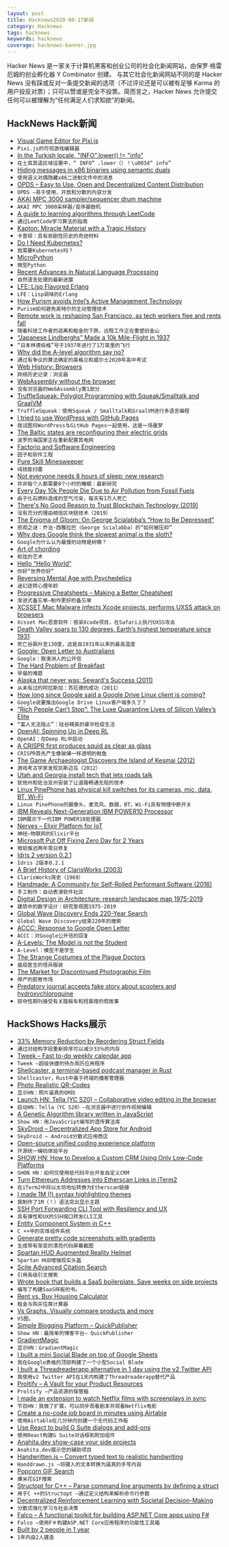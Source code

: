 ```yaml
---
layout: post
title: Hacknews2020-08-17新闻
category: Hacknews
tags: hacknews
keywords: hacknews
coverage: hacknews-banner.jpg
---
```


Hacker News 是一家关于计算机黑客和创业公司的社会化新闻网站，由保罗·格雷厄姆的创业孵化器 Y Combinator 创建。
与其它社会化新闻网站不同的是 Hacker News 没有踩或反对一条提交新闻的选项（不过评论还是可以被有足够 Karma 的用户投反对票）；只可以赞或是完全不投票。简而言之，Hacker News 允许提交任何可以被理解为“任何满足人们求知欲”的新闻。

## HackNews Hack新闻


- [Visual Game Editor for Pixi.js](https://ctjs.rocks/)
- `Pixi.js的可视游戏编辑器`
- [In the Turkish locale, "INFO".lower() != "info"](https://github.com/python/cpython/blob/fff3c28052e6b0750d6218e00acacd2fded4991a/Lib/logging/handlers.py#L802)
- `在土耳其语区域设置中，“ INFO” .lower（）！\u003d“ info”`
- [Hiding messages in x86 binaries using semantic duals](https://blog.yossarian.net/2020/08/16/Hiding-messages-in-x86-binaries-using-semantic-duals)
- `使用语义对偶隐藏x86二进制文件中的消息`
- [OPDS – Easy to Use, Open and Decentralized Content Distribution](https://opds.io/)
- `OPDS –易于使用，开放和分散的内容分发`
- [AKAI MPC 3000 sampler/sequencer drum machine](https://audiojive.com/akai-mpc-3000/)
- `AKAI MPC 3000采样器/音序器鼓机`
- [A guide to learning algorithms through LeetCode](https://github.com/labuladong/fucking-algorithm/tree/english)
- `通过LeetCode学习算法的指南`
- [Kapton: Miracle Material with a Tragic History](https://hackaday.com/2018/04/04/kapton-miracle-material-with-a-tragic-history/)
- `卡普顿：具有悲剧性历史的奇迹材料`
- [Do I Need Kubernetes?](https://mbird.biz/writing/do-i-need-kubernetes.html)
- `我需要Kubernetes吗？`
- [MicroPython](https://micropython.org/)
- `微型Python`
- [Recent Advances in Natural Language Processing](https://deponysum.com/2020/01/16/recent-advances-in-natural-language-processing-some-woolly-speculations/)
- `自然语言处理的最新进展`
- [LFE: Lisp Flavored Erlang](https://lfe.io/books/tutorial/index.html)
- `LFE：Lisp调味的Erlang`
- [How Purism avoids Intel’s Active Management Technology](https://puri.sm/learn/avoiding-intel-amt/)
- `Purism如何避免英特尔的主动管理技术`
- [Remote work is reshaping San Francisco, as tech workers flee and rents fall](https://www.wsj.com/articles/remote-work-is-reshaping-san-francisco-as-tech-workers-flee-and-rents-fall-11597413602)
- `随着科技工作者的逃离和租金的下跌，远程工作正在重塑旧金山`
- [“Japanese Lindberghs” Made a 10k Mile-Flight in 1937](https://www.airspacemag.com/airspacemag/japanese-lindberghs-180975338/)
- `“日本林德伯格”号于1937年进行了1万英里的飞行`
- [Why did the A-level algorithm say no?](https://www.bbc.co.uk/news/education-53787203)
- `通过有争议的算法确定的英格兰和威尔士2020年高中考试`
- [Web History: Browsers](https://css-tricks.com/chapter-2-browsers/)
- `网络历史记录：浏览器`
- [WebAssembly without the browser](https://alexene.dev/2020/08/17/webassembly-without-the-browser-part-1.html)
- `没有浏览器的WebAssembly第1部分`
- [TruffleSqueak: Polyglot Programming with Squeak/Smalltalk and GraalVM](https://github.com/hpi-swa/trufflesqueak)
- `TruffleSqueak：使用Squeak / Smalltalk和GraalVM进行多语言编程`
- [I tried to use WordPress with GitHub Pages](https://www.melissadu.com/i-tried-to-use-wordpress-with-github-pages-and-it-was-a-nightmare/)
- `我试图将WordPress与GitHub Pages一起使用，这是一场噩梦`
- [The Baltic states are reconfiguring their electric grids](https://www.economist.com/europe/2020/08/15/why-the-baltic-states-are-reconfiguring-their-electric-grids)
- `波罗的海国家正在重新配置其电网`
- [Factorio and Software Engineering](https://blog.nindalf.com/posts/factorio-and-software-engineering/)
- `因子和软件工程`
- [Pure Skill Minesweeper](https://github.andrewt.net/mines/)
- `纯技能扫雷`
- [Not everyone needs 8 hours of sleep: new research](https://time.com/5876614/circadian-rhythm-study/)
- `并非每个人都需要8个小时的睡眠：最新研究`
- [Every Day 10k People Die Due to Air Pollution from Fossil Fuels](https://www.forbes.com/sites/rogerpielke/2020/03/10/every-day-10000-people-die-due-to-air-pollution-from-fossil-fuels/)
- `由于化石燃料造成的空气污染，每天有1万人死亡`
- [There's No Good Reason to Trust Blockchain Technology (2019)](https://www.wired.com/story/theres-no-good-reason-to-trust-blockchain-technology/)
- `没有充分的理由相信区块链技术（2019）`
- [The Enigma of Gloom: On George Scialabba’s “How to Be Depressed”](https://lareviewofbooks.org/article/the-enigma-of-gloom-on-george-scialabbas-how-to-be-depressed/)
- `悲观之谜：乔治·西雅拉巴（George Scialabba）的“如何被压抑”`
- [Why does Google think the slowest animal is the sloth?](https://www.tedsanders.com/why-does-google-think-the-slowest-animal-is-the-sloth/)
- `Google为什么认为最慢的动物是树懒？`
- [Art of chording](https://www.artofchording.com)
- `和弦的艺术`
- [Hello “Hello World”](https://blog.jfo.click/hello-hello-world/)
- `你好“世界你好”`
- [Reversing Mental Age with Psychedelics](https://mad.science.blog/2020/08/16/the-phoenix-effect-reversing-mental-age-with-psychedelics/)
- `迷幻逆转心理年龄`
- [Progressive Cheatsheets – Making a Better Cheatsheet](https://www.hillelwayne.com/post/cheatsheets/)
- `渐进式备忘单–制作更好的备忘单`
- [XCSSET Mac Malware infects Xcode projects, performs UXSS attack on browsers](https://blog.trendmicro.com/trendlabs-security-intelligence/xcsset-mac-malware-infects-xcode-projects-performs-uxss-attack-on-safari-other-browsers-leverages-zero-day-exploits/)
- `Xcsset Mac恶意软件：感染Xcode项目，在Safari上执行UXSS攻击`
- [Death Valley soars to 130 degrees, Earth’s highest temperature since 1931](https://www.washingtonpost.com/weather/2020/08/16/death-valley-heat-record/)
- `死亡谷飙升至130度，这是自1931年以来的最高温度`
- [Google: Open Letter to Australians](https://about.google/intl/ALL_au/google-in-australia/an-open-letter/)
- `Google：致澳洲人的公开信`
- [The Hard Problem of Breakfast](http://nautil.us//issue/88/love--sex/the-hard-problem-of-breakfast)
- `早餐的难题`
- [Alaska that never was: Seward's Success (2011)](http://historicalaska.blogspot.com/2011/02/alaska-that-never-was-sewards-success.html)
- `从未有过的阿拉斯加：苏厄德的成功（2011）`
- [How long since Google said a Google Drive Linux client is coming?](https://abevoelker.github.io/how-long-since-google-said-a-google-drive-linux-client-is-coming/)
- `Google说要推出Google Drive Linux客户端多久了？`
- [“Rich People Can’t Stop”: The Luxe Quarantine Lives of Silicon Valley’s Elite](https://www.vanityfair.com/news/2020/08/luxe-quarantine-lives-of-silicon-valley-elite)
- `“富人无法阻止”：硅谷精英的豪华检疫生活`
- [OpenAI: Spinning Up in Deep RL](https://spinningup.openai.com/en/latest/user/introduction.html)
- `OpenAI：在Deep RL中启动`
- [A CRISPR first produces squid as clear as glass](https://www.nature.com/articles/d41586-020-02242-3)
- `CRISPR首先产生像玻璃一样透明的鱿鱼`
- [The Game Archaeologist Discovers the Island of Kesmai (2012)](https://www.engadget.com/2012-03-06-the-game-archaeologist-discovers-the-island-of-kesmai.html)
- `游戏考古学家发现凯斯迈岛（2012）`
- [Utah and Georgia install tech that lets roads talk](https://www.foxbusiness.com/technology/utah-and-georgia-install-tech-that-lets-roads-talk)
- `犹他州和佐治亚州安装了让道路畅通无阻的技术`
- [Linux PinePhone has physical kill switches for its cameras, mic, data, BT, Wi-Fi](https://www.androidpolice.com/2020/08/15/this-smartphone-has-physical-kill-switches-for-its-cameras-microphone-data-bluetooth-and-wi-fi/)
- `Linux PinePhone的摄像头，麦克风，数据，BT，Wi-Fi具有物理中断开关`
- [IBM Reveals Next-Generation IBM POWER10 Processor](https://newsroom.ibm.com/2020-08-17-IBM-Reveals-Next-Generation-IBM-POWER10-Processor)
- `IBM展示下一代IBM POWER10处理器`
- [Nerves – Elixir Platform for IoT](https://www.nerves-project.org/)
- `神经–物联网的Elixir平台`
- [Microsoft Put Off Fixing Zero Day for 2 Years](https://krebsonsecurity.com/2020/08/microsoft-put-off-fixing-zero-day-for-2-years/)
- `微软推迟两年零日修复`
- [Idris 2 version 0.2.1](https://www.idris-lang.org/idris-2-version-021-released.html)
- `Idris 2版本0.2.1`
- [A Brief History of ClarisWorks (2003)](http://groups.csail.mit.edu/mac/users/bob/clarisworks.php)
- `ClarisWorks简史（1969）`
- [Handmade: A Community for Self-Rolled Performant Software (2016)](https://handmade.network/manifesto)
- `手工制作：自动表演软件社区`
- [Digital Design in Architecture: research landscape map 1975-2019](https://github.com/antonsavov/research-maps)
- `建筑中的数字设计：研究景观图1975-2019`
- [Global Wave Discovery Ends 220-Year Search](http://abstractions.nautil.us/article/603/global-wave-discovery-ends-220-year-search)
- `Global Wave Discovery结束220年的搜索`
- [ACCC: Response to Google Open Letter](https://www.accc.gov.au/media-release/response-to-google-open-letter)
- `ACCC：对Google公开信的回复`
- [A-Levels: The Model is not the Student](http://thaines.com/post/alevels2020)
- `A-Level：模型不是学生`
- [The Strange Costumes of the Plague Doctors](http://www.openculture.com/2020/08/the-strange-costumes-of-plague-doctors.html)
- `瘟疫医生的怪异服装`
- [The Market for Discontinued Photographic Film](https://leejo.github.io/2020/08/14/the_market_for_discontinued_film/)
- `停产的胶卷市场`
- [Predatory journal accepts fake story about scooters and hydroxychloroquine](https://scienceintegritydigest.com/2020/08/16/predatory-journal-accepts-fake-story-about-scooters-and-hydroxychloroquine/)
- `掠夺性期刊接受有关踏板车和羟氯喹的假故事`


## HackShows Hacks展示

- [ 33% Memory Reduction by Reordering Struct Fields](https://qvault.io/2020/08/07/saving-a-third-of-our-memory-by-re-ordering-go-struct-fields)
- `通过对结构字段重新排序可以减少33％的内存`
- [ Tweek – Fast to-do weekly calendar app](https://tweek.so)
- `Tweek –超级快捷的待办周历应用程序`
- [ Shellcaster, a terminal-based podcast manager in Rust](https://github.com/jeff-hughes/shellcaster)
- `Shellcaster，Rust中基于终端的播客管理器`
- [ Photo Realistic QR-Codes](https://www.QRpicture.com)
- `显示HN：照片逼真的QR码`
- [Launch HN: Tella (YC S20) – Collaborative video editing in the browser](item?id=24158509)
- `启动HN：Tella（YC S20）–在浏览器中进行协作视频编辑`
- [ A Genetic Algorithm library written in JavaScript](https://github.com/lodenrogue/genetic-algorithm-js)
- `Show HN：用JavaScript编写的遗传算法库`
- [ SkyDroid – Decentralized App Store for Android](https://github.com/redsolver/skydroid)
- `SkyDroid – Android分散式应用商店`
- [ Open-source unified coding experience platform](https://www.reddit.com/r/Python/comments/i9g0oo/made_a_platform_for_people_to_learn_code_practice/)
- `开源统一编码体验平台`
- [SHOW HN: How to Develop a Custom CRM Using Only Low-Code Platforms](https://medium.com/@sebscholl/hot-to-develop-a-custom-crm-using-only-low-code-platforms-67da41bbe9b1)
- `SHON HN：如何仅使用低代码平台开发自定义CRM`
- [ Turn Ethereum Addresses into Etherscan Links in iTerm2](https://medium.com/@elliotaplant/turn-ethereum-addresses-into-etherscan-links-in-iterm2-77656dc48fde)
- `在iTerm2中将以太坊地址转换为Etherscan链接`
- [ I made 1M (!) syntax highlighting themes](https://www.syntaxenvy.com/0782664)
- `我制作了1M（！）语法突出显示主题`
- [ SSH Port Forwarding CLI Tool with Resiliency and UX](https://davrodpin.github.io/mole/)
- `具有弹性和UX的SSH端口转发CLI工具`
- [ Entity Component System in C++](https://github.com/stillwwater/twoecs)
- `C ++中的实体组件系统`
- [ Generate pretty code screenshots with gradients](https://www.snippetshot.com)
- `生成带有渐变的漂亮代码屏幕截图`
- [ Spartan HUD Augmented Reality Helmet](https://www.kickstarter.com/projects/realjds/spartan-hud-next-generation-augmented-reality-helmet)
- `Spartan HUD增强现实头盔`
- [ Scite Advanced Citation Search](https://medium.com/scite/scite-advanced-search-discover-research-in-context-2a3ccdb06b15)
- `引用高级引文搜索`
- [ Wrote book that builds a SaaS boilerplate. Save weeks on side projects](https://builderbook.org/book)
- `编写了构建SaaS样板的书。`
- [ Rent vs. Buy Housing Calculator](https://www.rentvsbuy.house/)
- `租金与购买住房计算器`
- [ Vs Graphs. Visually compare products and more](https://vsgraphs.ritza.co/)
- `VS图。`
- [ Simple Blogging Platform – QuickPublisher](https://www.quickpublisher.online)
- `Show HN：最简单的博客平台– QuickPublisher`
- [ GradientMagic](https://www.gradientmagic.com/)
- `显示HN：GradientMagic`
- [ I built a mini Social Blade on top of Google Sheets](https://gsuite.google.com/marketplace/app/yt_tracker_youtube_stats_analytics/952783286913)
- `我在Google表格的顶部构建了一个小型Social Blade`
- [ I built a Threadreaderapp alternative in 1 day using the v2 Twitter API](https://the.rip/)
- `我使用v2 Twitter API在1天内构建了Threadreaderapp替代产品`
- [ Proltify – A Vault for your Product Resources](https://proltify.com/?ref=hackernews)
- `Proltify –产品资源的保管箱`
- [ I made an extension to watch Netflix films with screenplays in sync](https://screenplaysubs.com/)
- `节目HN：我做了扩展，可以同步观看剧本并观看Netflix电影`
- [ Create a no-code job board in minutes using Airtable](https://pory.io/tutorials/how-to-create-a-job-board-using-airtable)
- `使用Airtable在几分钟内创建一个无代码工作板`
- [ Use React to build G Suite dialogs and add-ons](https://github.com/enuchi/React-Google-Apps-Script)
- `使用React构建G Suite对话框和附加组件`
- [ Anahita.dev show-case your side projects](https://www.anahita.dev/)
- `Anahita.dev展示您的辅助项目`
- [ Handwritten.js – Convert typed text to realistic handwriting](https://github.com/alias-rahil/handwritten.js#README)
- `Handdrawn.js –将键入的文本转换为逼真的手写内容`
- [ Popcorn GIF Search](https://popcorngifsearch.com/)
- `爆米花GIF搜索`
- [ Structopt for C++ – Parse command line arguments by defining a struct](https://github.com/p-ranav/structopt)
- `用于C ++的Structopt –通过定义结构来解析命令行参数`
- [ Decentralized Reinforcement Learning with Societal Decision-Making](https://github.com/mbchang/decentralized-rl)
- `分散式强化学习与社会决策`
- [ Falco – A functional toolkit for building ASP.NET Core apps using F#](https://github.com/pimbrouwers)
- `Falco –使用F＃构建ASP.NET Core应用程序的功能性工具箱`
- [ Built by 2 people in 1 year](https://browsee.io)
- `1年内由2人建造`

